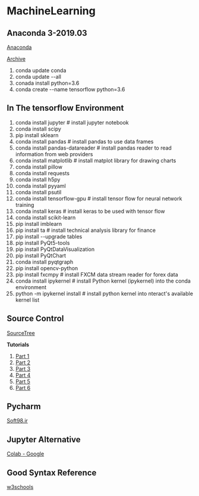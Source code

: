 # MachineLearning

## Anaconda 3-2019.03

[Anaconda](https://www.anaconda.com)

[Archive](https://repo.anaconda.com/archive/)

1. conda update conda
2. conda update --all
3. conada install python=3.6
4. conda create --name tensorflow python=3.6

## In The __tensorflow__ Environment
1. conda install jupyter            # install jupyter notebook
2. conda install scipy
3. pip install sklearn
4. conda install pandas             # install pandas to use data frames
5. conda install pandas-datareader  # install pandas reader to read information from web providers
6. conda install matplotlib         # install matplot library for drawing charts
7. conda install pillow
8. conda install requests
9. conda install h5py
10. conda install pyyaml
11. conda install psutil
12. conda install tensorflow-gpu      # install tensor flow for neural network training
13. conda install keras               # install keras to be used with tensor flow
14. conda install scikit-learn
15. pip install imblearn
16. pip install ta                    # install technical analysis library for finance
17. pip install --upgrade tables
18. pip install PyQt5-tools
19. pip install PyQtDataVisualization
20. pip install PyQtChart
21. conda install pyqtgraph
22. pip install opencv-python
23. pip install fxcmpy                 # install FXCM data stream reader for forex data
24. conda install ipykernel            # install Python kernel (ipykernel) into the conda environment
25. python -m ipykernel install        # install python kernel into nteract's available kernel list

## Source Control
[SourceTree](https://www.sourcetreeapp.com/)

__Tutorials__

1. [Part 1](https://www.youtube.com/watch?v=UD7PV8auGLg)
2. [Part 2](https://www.youtube.com/watch?v=sUAs0M_dSgE)
3. [Part 3](https://www.youtube.com/watch?v=-bk8TUGPA4g)
4. [Part 4](https://www.youtube.com/watch?v=1b0v46Biwa8)
5. [Part 5](https://www.youtube.com/watch?v=LPdYmpZE5VQ)
6. [Part 6](https://www.youtube.com/watch?v=OTyGEzxvK7k)

## Pycharm
[Soft98.ir](https://soft98.ir/software/programming/1652-pycharm.html)


## Jupyter Alternative
[Colab - Google](https://colab.research.google.com)

## Good Syntax Reference
[w3schools](https://www.w3schools.com/python/default.asp)
